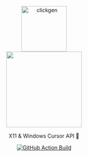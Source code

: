 <p align="center">
  <img src="https://imgur.com/L2IZ2MH.png" width="120" alt="clickgen" />
  <br />
  <img src="https://i.imgur.com/TeItlMh.png" width="200" />
</p>

<p align="center">
  X11 & Windows Cursor API 👷
</p>

<p align="center">
  
  <a href="https://github.com/KaizIqbal/clickgen/actions?query=workflow%3Abuild">
    <img alt="GitHub Action Build" src="https://github.com/KaizIqbal/clickgen/workflows/build/badge.svg?branch=master&event=push" />
  </a>

</p>
